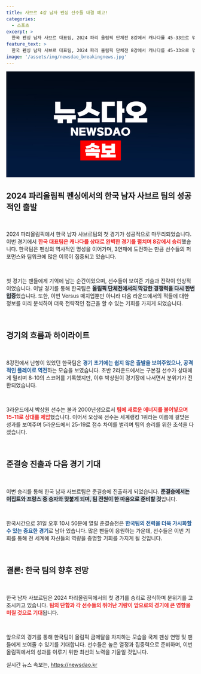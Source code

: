 ```yaml
---
title: 사브르 4강 남자 펜싱 선수들 대결 예고!
categories:
  - 스포츠
excerpt: >
  한국 펜싱 남자 사브르 대표팀, 2024 파리 올림픽 단체전 8강에서 캐나다를 45-33으로 꺾고 준결승 진출! 막내 박상원의 역전과 오상욱의 완벽한 경기력으로 3연패 도전에 한 걸음 더 다가갔습니다.
feature_text: >
  한국 펜싱 남자 사브르 대표팀, 2024 파리 올림픽 단체전 8강에서 캐나다를 45-33으로 꺾고 준결승 진출! 막내 박상원의 역전과 오상욱의 완벽한 경기력으로 3연패 도전에 한 걸음 더 다가갔습니다.
image: '/assets/img/newsdao_breakingnews.jpg'
---
```


<p><img src="/assets/img/newsdao_breakingnews.jpg" alt="ranknews 속보" /></p>

<h2 data-ke-size="size26">2024 파리올림픽 펜싱에서의 한국 남자 사브르 팀의 성공적인 출발</h2>

<p data-ke-size="size16">&nbsp;</p>

<p>2024 파리올림픽에서 한국 남자 사브르팀의 첫 경기가 성공적으로 마무리되었습니다. 이번 경기에서 <b><span style="color: #ee2323;">한국 대표팀은 캐나다를 상대로 완벽한 경기를 펼치며 8강에서 승리</span></b>했습니다. 한국팀은 펜싱의 역사적인 명성을 이어가며, 3연패에 도전하는 만큼 선수들의 퍼포먼스와 팀워크에 많은 이목이 집중되고 있습니다. </p>

<p data-ke-size="size16">&nbsp;</p>

<p>첫 경기는 팬들에게 기억에 남는 순간이었으며, 선수들이 보여준 기술과 전략이 인상적이었습니다. 이날 경기를 통해 한국팀은 <b><span style="background-color: #21538527;">올림픽 단체전에서의 막강한 경쟁력을 다시 한번 입증</span></b>했습니다. 또한, 이번 Versus 매치업뿐만 아니라 다음 라운드에서의 적들에 대한 정보를 미리 분석하여 더욱 전략적인 접근을 할 수 있는 기회를 가지게 되었습니다.</p>

<p data-ke-size="size16">&nbsp;</p>

<h2 data-ke-size="size26">경기의 흐름과 하이라이트</h2>

<p data-ke-size="size16">&nbsp;</p>

<p>8강전에서 난항이 있었던 한국팀은 <b><span style="color: #1a5490;">경기 초기에는 쉽지 않은 출발을 보여주었으나, 공격적인 플레이로 역전</span></b>하는 모습을 보였습니다. 초반 2라운드에서는 구본길 선수가 상대에게 밀리며 8-10의 스코어를 기록했지만, 이후 박상원이 경기장에 나서면서 분위기가 전환되었습니다. </p>

<p data-ke-size="size16">&nbsp;</p>

<p>3라운드에서 박상원 선수는 불과 2000년생으로서 <b><span style="color: #ee2323;">팀에 새로운 에너지를 불어넣으며 15-11로 상대를 제압</span></b>했습니다. 이어서 오상욱 선수는 세계랭킹 1위라는 이름에 걸맞은 성과를 보여주며 5라운드에서 25-19로 점수 차이를 벌리며 팀의 승리를 위한 초석을 다졌습니다. </p>

<p data-ke-size="size16">&nbsp;</p>

<h2 data-ke-size="size26">준결승 진출과 다음 경기 기대</h2>

<p data-ke-size="size16">&nbsp;</p>

<p>이번 승리를 통해 한국 남자 사브르팀은 준결승에 진출하게 되었습니다. <b><span style="background-color: #21538527;">준결승에서는 이집트와 프랑스 중 승자와 맞붙게 되며, 팀 전원이 한 마음으로 준비할 것</span></b>입니다. </p>

<p data-ke-size="size16">&nbsp;</p>

<p>한국시간으로 31일 오후 10시 50분에 열릴 준결승전은 <b><span style="color: #1a5490;">한국팀의 전력을 더욱 가시화할 수 있는 중요한 경기</span></b>로 남아 있습니다. 많은 팬들이 응원하는 가운데, 선수들은 이번 기회를 통해 전 세계에 자신들의 역량을 증명할 기회를 가지게 될 것입니다. </p>

<p data-ke-size="size16">&nbsp;</p>

<h2 data-ke-size="size26">결론: 한국 팀의 향후 전망</h2>

<p data-ke-size="size16">&nbsp;</p>

<p>한국 남자 사브르팀은 2024 파리올림픽에서의 첫 경기를 승리로 장식하며 분위기를 고조시키고 있습니다. <b><span style="color: #ee2323;">팀의 단합과 각 선수들의 뛰어난 기량이 앞으로의 경기에 큰 영향을 미칠 것으로 기대</span></b>됩니다. </p>

<p data-ke-size="size16">&nbsp;</p>

<p>앞으로의 경기를 통해 한국팀이 올림픽 금메달을 차지하는 모습을 국제 펜싱 연맹 및 팬들에게 보여줄 수 있기를 기대합니다. 선수들은 높은 열정과 집중력으로 준비하며, 이번 올림픽에서의 성과를 이루기 위한 최선의 노력을 기울일 것입니다.</p>
실시간 뉴스 속보는, <a href="https://newsdao.kr" rel="dofollow">https://newsdao.kr</a>


